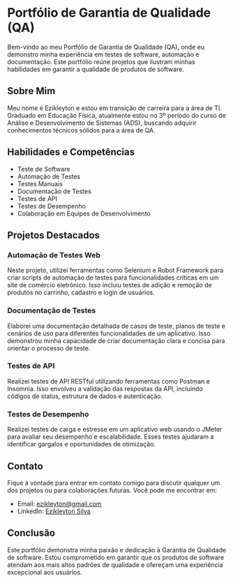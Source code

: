 # Portfólio de Garantia de Qualidade (QA)

Bem-vindo ao meu Portfólio de Garantia de Qualidade (QA), onde eu demonstro minha experiência em testes de software, automação e documentação. Este portfólio reúne projetos que ilustram minhas habilidades em garantir a qualidade de produtos de software.

## Sobre Mim

Meu nome é Ezikleyton e estou em transição de carreira para a área de TI. Graduado em Educação Física, atualmente estou no 3º período do curso de Análise e Desenvolvimento de Sistemas (ADS), buscando adquirir conhecimentos técnicos sólidos para a área de QA.


## Habilidades e Competências

- Teste de Software
- Automação de Testes
- Testes Manuais
- Documentação de Testes
- Testes de API
- Testes de Desempenho
- Colaboração em Equipes de Desenvolvimento

## Projetos Destacados

### Automação de Testes Web
Neste projeto, utilizei ferramentas como Selenium e Robot Framework para criar scripts de automação de testes para funcionalidades críticas em um site de comércio eletrônico. Isso incluiu testes de adição e remoção de produtos no carrinho, cadastro e login de usuários.

### Documentação de Testes
Elaborei uma documentação detalhada de casos de teste, planos de teste e cenários de uso para diferentes funcionalidades de um aplicativo. Isso demonstrou minha capacidade de criar documentação clara e concisa para orientar o processo de teste.

### Testes de API
Realizei testes de API RESTful utilizando ferramentas como Postman e Insomnia. Isso envolveu a validação das respostas da API, incluindo códigos de status, estrutura de dados e autenticação.

### Testes de Desempenho
Realizei testes de carga e estresse em um aplicativo web usando o JMeter para avaliar seu desempenho e escalabilidade. Esses testes ajudaram a identificar gargalos e oportunidades de otimização.

## Contato

Fique à vontade para entrar em contato comigo para discutir qualquer um dos projetos ou para colaborações futuras. Você pode me encontrar em:

- Email: [ezikleyton@gmail.com](mailto:ezikleyton@gmail.com)
- LinkedIn: [Ezikleyton Silva](https://www.linkedin.com/in/ezikleyton-silva/)

## Conclusão

Este portfólio demonstra minha paixão e dedicação à Garantia de Qualidade de software. Estou comprometido em garantir que os produtos de software atendam aos mais altos padrões de qualidade e ofereçam uma experiência excepcional aos usuários.

